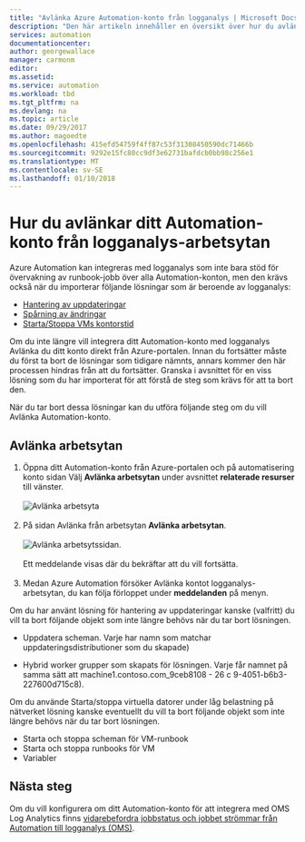 ```yaml
---
title: "Avlänka Azure Automation-konto från logganalys | Microsoft Docs"
description: "Den här artikeln innehåller en översikt över hur du avlänkar Azure Automation-konto från en OMS-arbetsyta."
services: automation
documentationcenter: 
author: georgewallace
manager: carmonm
editor: 
ms.assetid: 
ms.service: automation
ms.workload: tbd
ms.tgt_pltfrm: na
ms.devlang: na
ms.topic: article
ms.date: 09/29/2017
ms.author: magoedte
ms.openlocfilehash: 415efd54759f4ff87c53f31308450590dc71466b
ms.sourcegitcommit: 9292e15fc80cc9df3e62731bafdcb0bb98c256e1
ms.translationtype: MT
ms.contentlocale: sv-SE
ms.lasthandoff: 01/10/2018
---
```

# <a name="how-to-unlink-your-automation-account-from-a-log-analytics-workspace"></a>Hur du avlänkar ditt Automation-konto från logganalys-arbetsytan

Azure Automation kan integreras med logganalys som inte bara stöd för övervakning av runbook-jobb över alla Automation-konton, men den krävs också när du importerar följande lösningar som är beroende av logganalys:

* [Hantering av uppdateringar](../operations-management-suite/oms-solution-update-management.md)
* [Spårning av ändringar](../log-analytics/log-analytics-change-tracking.md)
* [Starta/Stoppa VMs kontorstid](automation-solution-vm-management.md)
 
Om du inte längre vill integrera ditt Automation-konto med logganalys Avlänka du ditt konto direkt från Azure-portalen.  Innan du fortsätter måste du först ta bort de lösningar som tidigare nämnts, annars kommer den här processen hindras från att du fortsätter.  Granska i avsnittet för en viss lösning som du har importerat för att förstå de steg som krävs för att ta bort den.  

När du tar bort dessa lösningar kan du utföra följande steg om du vill Avlänka Automation-konto.

## <a name="unlink-workspace"></a>Avlänka arbetsytan

1. Öppna ditt Automation-konto från Azure-portalen och på automatisering konto sidan Välj **Avlänka arbetsytan** under avsnittet **relaterade resurser** till vänster.<br><br> ![Avlänka arbetsyta](media/automation-unlink-from-log-analytics/automation-unlink-workspace-option.png)<br><br>  
2. På sidan Avlänka från arbetsytan **Avlänka arbetsytan**.<br><br> ![Avlänka arbetsytssidan](media/automation-unlink-from-log-analytics/automation-unlink-workspace-blade.png).<br><br>  Ett meddelande visas där du bekräftar att du vill fortsätta.<br><br>
3. Medan Azure Automation försöker Avlänka kontot logganalys-arbetsytan, du kan följa förloppet under **meddelanden** på menyn.

Om du har använt lösning för hantering av uppdateringar kanske (valfritt) du vill ta bort följande objekt som inte längre behövs när du tar bort lösningen.

* Uppdatera scheman.  Varje har namn som matchar uppdateringsdistributioner som du skapade)

* Hybrid worker grupper som skapats för lösningen.  Varje får namnet på samma sätt att machine1.contoso.com_9ceb8108 - 26 c 9-4051-b6b3-227600d715c8).

Om du använde Starta/stoppa virtuella datorer under låg belastning på nätverket lösning kanske eventuellt du vill ta bort följande objekt som inte längre behövs när du tar bort lösningen.

* Starta och stoppa scheman för VM-runbook 
* Starta och stoppa runbooks för VM
* Variabler   

## <a name="next-steps"></a>Nästa steg

Om du vill konfigurera om ditt Automation-konto för att integrera med OMS Log Analytics finns [vidarebefordra jobbstatus och jobbet strömmar från Automation till logganalys (OMS)](automation-manage-send-joblogs-log-analytics.md). 